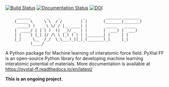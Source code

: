 [![Build Status](https://travis-ci.org/qzhu2017/PyXtal_FF.svg?branch=master)](https://travis-ci.org/qzhu2017/PyXtal_FF) [![Documentation Status](https://readthedocs.org/projects/pyxtal-ff/badge/?version=latest)](https://pyxtal-ff.readthedocs.io/en/latest/?badge=latest)
[![DOI](https://zenodo.org/badge/DOI/10.5281/zenodo.3839987.svg)](https://doi.org/10.5281/zenodo.3839987)




         ______       _    _          _         _______ _______ 
        (_____ \     \ \  / /        | |       (_______|_______)
         _____) )   _ \ \/ / |_  ____| |        _____   _____   
        |  ____/ | | | )  (|  _)/ _  | |       |  ___) |  ___)  
        | |    | |_| |/ /\ \ |_( ( | | |_______| |     | |      
        |_|     \__  /_/  \_\___)_||_|_(_______)_|     |_|      
               (____/  
               
A Python package for Machine learning of interatomic force field.
PyXtal FF is an open-source Python library for developing machine learning interatomic potential of materials. More documentation is available at https://pyxtal-ff.readthedocs.io/en/latest/

**This is an ongoing project.**

